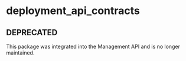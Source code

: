 # deployment_api_contracts

## DEPRECATED

This package was integrated into the Management API and is no longer maintained.
